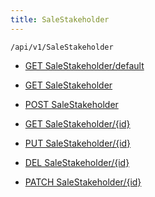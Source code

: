 ```yaml
---
title: SaleStakeholder
---
```


```http
/api/v1/SaleStakeholder
```

* [GET SaleStakeholder/default](v1SaleStakeholder_DefaultSaleStakeholder.md)

* [GET SaleStakeholder](v1SaleStakeholder_GetAll.md)

* [POST SaleStakeholder](v1SaleStakeholder_PostSaleStakeholder.md)

* [GET SaleStakeholder/{id}](v1SaleStakeholder_GetSaleStakeholder.md)

* [PUT SaleStakeholder/{id}](v1SaleStakeholder_PutSaleStakeholder.md)

* [DEL SaleStakeholder/{id}](v1SaleStakeholder_DeleteSaleStakeholder.md)

* [PATCH SaleStakeholder/{id}](v1SaleStakeholder_PatchSaleStakeholder.md)
